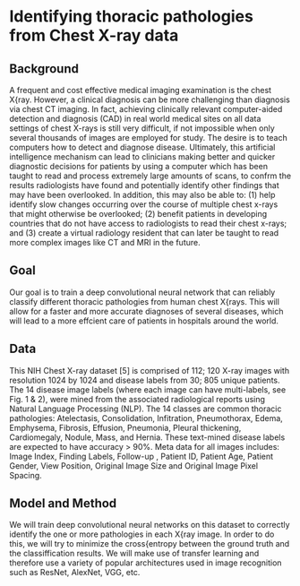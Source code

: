# Identifying thoracic pathologies from Chest X-ray data

## Background

A frequent and cost effective medical imaging examination is the chest X{ray. However, a clinical diagnosis can
be more challenging than diagnosis via chest CT imaging. In fact, achieving clinically relevant computer-aided
detection and diagnosis (CAD) in real world medical sites on all data settings of chest X-rays is still very difficult,
if not impossible when only several thousands of images are employed for study.
The desire is to teach computers how to detect and diagnose disease. Ultimately, this artificial intelligence mechanism
can lead to clinicians making better and quicker diagnostic decisions for patients by using a computer which has
been taught to read and process extremely large amounts of scans, to confrm the results radiologists have found and
potentially identify other findings that may have been overlooked.
In addition, this may also be able to: (1) help identify slow changes occurring over the course of multiple chest
x-rays that might otherwise be overlooked; (2) benefit patients in developing countries that do not have access to
radiologists to read their chest x-rays; and (3) create a virtual radiology resident that can later be taught to read
more complex images like CT and MRI in the future.

## Goal

Our goal is to train a deep convolutional neural network that can reliably classify different thoracic pathologies from
human chest X{rays. This will allow for a faster and more accurate diagnoses of several diseases, which will lead to
a more effcient care of patients in hospitals around the world.

## Data

This NIH Chest X-ray dataset [5] is comprised of 112; 120 X-ray images with resolution 1024 by 1024 and disease labels
from 30; 805 unique patients. The 14 disease image labels (where each image can have multi-labels, see Fig. 1 & 2),
were mined from the associated radiological reports using Natural Language Processing (NLP). The 14 classes are
common thoracic pathologies: Atelectasis, Consolidation, Infitration, Pneumothorax, Edema, Emphysema, Fibrosis,
Effusion, Pneumonia, Pleural thickening, Cardiomegaly, Nodule, Mass, and Hernia. These text-mined disease labels
are expected to have accuracy > 90%. Meta data for all images includes: Image Index, Finding Labels, Follow-up ,
Patient ID, Patient Age, Patient Gender, View Position, Original Image Size and Original Image Pixel Spacing.

## Model and Method

We will train deep convolutional neural networks on this dataset to correctly identify the one or more pathologies
in each X{ray image. In order to do this, we will try to minimize the cross{entropy between the ground truth and
the classiffication results. We will make use of transfer learning and therefore use a variety of popular architectures
used in image recognition such as ResNet, AlexNet, VGG, etc.
